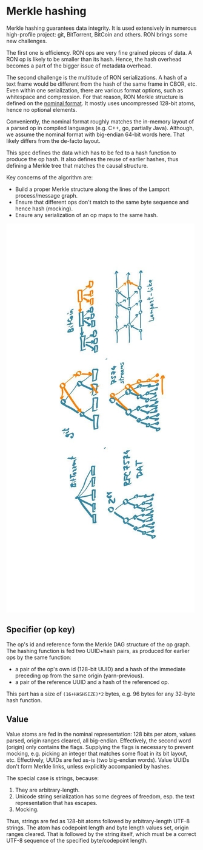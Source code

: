 # Merkle hashing

Merkle hashing guarantees data integrity.
It is used extensively in numerous high-profile project: git, BitTorrent, BitCoin and others.
RON brings some new challenges.

The first one is efficiency.
RON ops are very fine grained pieces of data.
A RON op is likely to be smaller than its hash.
Hence, the hash overhead becomes a part of the bigger issue of metadata overhead.

The second challenge is the multitude of RON serializations.
A hash of a text frame would be different from the hash of the same frame in CBOR, etc.
Even within one serialization, there are various format options, such as whitespace and compression.
For that reason, RON Merkle structure is defined on the [nominal format](nominal/).
It mostly uses uncompressed 128-bit atoms, hence no optional elements.

Conveniently, the nominal format roughly matches the in-memory layout of a parsed op in compiled languages (e.g. C++, go, partially Java).
Although, we assume the nominal format with big-endian 64-bit words here.
That likely differs from the de-facto layout.

This spec defines the data which has to be fed to a hash function to produce the op hash.
It also defines the reuse of earlier hashes, thus defining a Merkle tree that matches the causal structure.

Key concerns of the algorithm are:
* Build a proper Merkle structure along the lines of the Lamport process/message graph.
* Ensure that different ops don't match to the same byte sequence and hence hash (mocking).
* Ensure any serialization of an op maps to the same hash.

<img class="fig" src="merkle.jpg">

## Specifier (op key)

The op's id and reference form the Merkle DAG structure of the op graph.
The hashing function is fed two UUID+hash pairs, as produced for earlier ops by the same function:
* a pair of the op's own id (128-bit UUID) and a hash of the immediate preceding op from the same origin (yarn-previous).
* a pair of the reference UUID and a hash of the referenced op.

This part has a size of `(16+HASHSIZE)*2` bytes, e.g. 96 bytes for any 32-byte hash function.

## Value

Value atoms are fed in the nominal representation: 128 bits per atom, values parsed, origin ranges cleared, all big-endian.
Effectively, the second word (origin) only contains the flags.
Supplying the flags is necessary to prevent mocking, e.g. picking an integer that matches some float in its bit layout, etc.
Effectively, UUIDs are fed as-is (two big-endian words).
Value UUIDs don't form Merkle links, unless explicitly accompanied by hashes.

The special case is strings, because:

1. They are arbitrary-length.
2. Unicode string serialization has some degrees of freedom, esp. the text representation that has escapes.
3. Mocking.

Thus, strings are fed as 128-bit atoms followed by arbitrary-length UTF-8 strings.
The atom has codepoint length and byte length values set, origin ranges cleared.
That is followed by the string itself, which must be a correct UTF-8 sequence of the specified byte/codepoint length.

